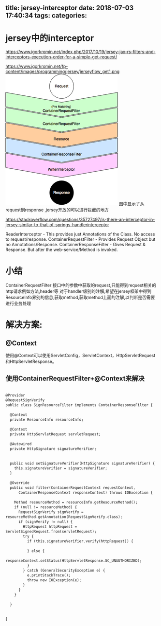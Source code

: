 title: jersey-interceptor
date: 2018-07-03 17:40:34
tags:
categories:
---
# jersey中的interceptor
https://www.igorkromin.net/index.php/2017/10/19/jersey-jax-rs-filters-and-interceptors-execution-order-for-a-simple-get-request/

https://www.igorkromin.net/fp-content/images/programming/jersey/jerseyflow_get1.png
![upload successful](/images/pasted-204.png)
图中显示了从request到response ,jersey开放的可以进行拦截的地方


https://stackoverflow.com/questions/35727497/is-there-an-interceptor-in-jersey-similar-to-that-of-springs-handlerinterceptor

ReaderInterceptor - This provides just Annotations of the Class. No access to request/response.
ContainerRequestFilter - Provides Request Object but no Annotations/Response.
ContainerResponseFilter - Gives Request & Response. But after the web-service/Method is invoked.

# 小结
ContainerRequestFilter 接口中的参数中获取的request,只能得到request相关的http请求例如方法,header等
对于handler级别的注解,希望在jersey框架中得到ResourceInfo界别的信息,获取method,获取method上面的注解,以判断是否需要进行业务处理

# 解决方案:

## @Context
使用@Context可以使用ServletConfig，ServletContext，HttpServletRequest和HttpServletResponse。

## 使用ContainerRequestFilter+@Context来解决

```

@Provider
@RequestSignVerify
public class SignResourceFilter implements ContainerResponseFilter {

  @Context
  private ResourceInfo resourceInfo;

  @Context
  private HttpServletRequest servletRequest;

  @Autowired
  private HttpSignature signatureVerifier;


  public void setSignatureVerifier(HttpSignature signatureVerifier) {
    this.signatureVerifier = signatureVerifier;
  }

  @Override
  public void filter(ContainerRequestContext requestContext,
      ContainerResponseContext responseContext) throws IOException {

    Method resourceMethod = resourceInfo.getResourceMethod();
    if (null != resourceMethod) {
      RequestSignVerify signVerify = resourceMethod.getAnnotation(RequestSignVerify.class);
      if (signVerify != null) {
        HttpRequest httpRequest = ServletSignedRequest.from(servletRequest);
        try {
          if (this.signatureVerifier.verify(httpRequest)) {

          } else {
            responseContext.setStatus(HttpServletResponse.SC_UNAUTHORIZED);
          }
        } catch (GeneralSecurityException e) {
          e.printStackTrace();
          throw new IOException(e);
        }
      }
    }

  }


}

```
